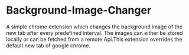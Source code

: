 # Background-Image-Changer
A simple chrome extension which changes the background image of the new tab after every predefined interval. The images can either be stored locally or can be fetched from a remote Api.This extension overrides the default new tab of google chrome.

